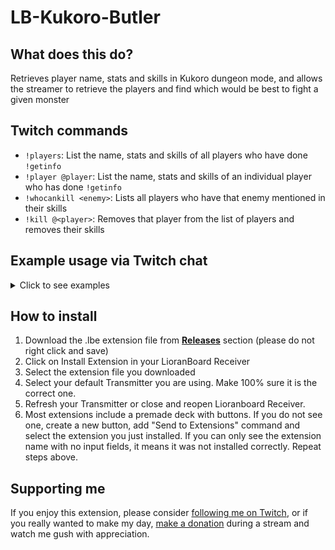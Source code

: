 # LB-Kukoro-Butler
## What does this do?
Retrieves player name, stats and skills in Kukoro dungeon mode, and allows the streamer to retrieve the players and find which would be best to fight a given monster

## Twitch commands
* `!players`: List the name, stats and skills of all players who have done `!getinfo`
* `!player @player`: List the name, stats and skills of an individual player who has done `!getinfo`
* `!whocankill <enemy>`: Lists all players who have that enemy mentioned in their skills
* `!kill @<player>`: Removes that player from the list of players and removes their skills

## Example usage via Twitch chat
<details>
  <summary>Click to see examples</summary>

`!players`
```
@dannyvalz - L: 13, C: 17%, D : 13%
Skills: [come back critical hits to enemy troll] & [damage x3 against enemy troll of identical level as you]

@rd_reckless - L: 20, C: 13%, D : 10%
Skills: [level +2 all your team if you die by enemy minotaur] & [x1.5 damage against enemy minotaur]

@justspike - L: 15, C: 16%, D : 11%
Skills: [100% chance of critical against enemy cyclops if you are the last player alive] & [kill enemy cyclops with one hit if you have 3hp or less]

@mrsvalentinexx - L: 11, C: 11%, D : 11%
Skills: [level +1 all your team when you defeat enemy minotaur] & [x0.5 damage against enemy minotaur]
```

`!player @dannyvalz`
```
@dannyvalz - L: 13, C: 17%, D : 13%
Skills: [come back critical hits to enemy troll] & [damage x3 against enemy troll of identical level as you]
```

`!whocankill minotaur`
```
@rd_reckless - level +2 all your team if you die by enemy minotaur
@rd_reckless - x1.5 damage against enemy minotaur

@mrsvalentinexx - level +1 all your team when you defeat enemy minotaur
@mrsvalentinexx - x0.5 damage against enemy minotaur
```

`!kill @rd_reckless`
```
o7 @rd_reckless! Thank you for your service.
```

`!whocankill minotaur`
```
@mrsvalentinexx - level +1 all your team when you defeat enemy minotaur
@mrsvalentinexx - x0.5 damage against enemy minotaur
```
</details>


## How to install
1. Download the .lbe extension file from **[Releases](../../releases/latest/)** section (please do not right click and save) 
2. Click on Install Extension in your LioranBoard Receiver
3. Select the extension file you downloaded 
4. Select your default Transmitter you are using. Make 100% sure it is the correct one. 
5. Refresh your Transmitter or close and reopen Lioranboard Receiver. 
6. Most extensions include a premade deck with buttons. If you do not see one, create a new button, add "Send to Extensions" command and select the extension you just installed. If you can only see the extension name with no input fields, it means it was not installed correctly. Repeat steps above.    

## Supporting me
If you enjoy this extension, please consider [following me on Twitch](https://twitch.tv/dannyvalz), or if you really wanted to make my day, [make a donation](https://streamlabs.com/dannyvalz/tip) during a stream and watch me gush with appreciation. 
